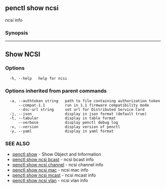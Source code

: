 ## penctl show ncsi

ncsi info

### Synopsis



-----------------------------------------
 Show NCSI 
-----------------------------------------


### Options

```
  -h, --help   help for ncsi
```

### Options inherited from parent commands

```
  -a, --authtoken string   path to file containing authorization token
      --compat-1.1         run in 1.1 firmware compatibility mode
      --dsc-url string     set url for Distributed Service Card
  -j, --json               display in json format (default true)
  -t, --tabular            display in table format
      --verbose            display penctl debug log
  -v, --version            display version of penctl
  -y, --yaml               display in yaml format
```

### SEE ALSO
* [penctl show](penctl_show.md)	 - Show Object and Information
* [penctl show ncsi bcast](penctl_show_ncsi_bcast.md)	 - ncsi bcast info
* [penctl show ncsi channel](penctl_show_ncsi_channel.md)	 - ncsi channel info
* [penctl show ncsi mac](penctl_show_ncsi_mac.md)	 - ncsi mac info
* [penctl show ncsi mcast](penctl_show_ncsi_mcast.md)	 - ncsi mcast info
* [penctl show ncsi vlan](penctl_show_ncsi_vlan.md)	 - ncsi vlan info

